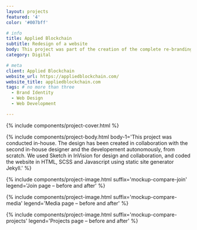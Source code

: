 ```yaml
---
layout: projects
featured: '4'
color: '#007bff'

# info
title: Applied Blockchain
subtitle: Redesign of a website
body: This project was part of the creation of the complete re-branding of Applied Blockchain, a blockchain consultancy and development startup. I was brought onboard, alongside another designer, to create from scratch what would become the company's brand identity. One of the biggest part of that job was to rebrand the website.
category: Digital

# meta
client: Applied Blockchain
website_url: https://appliedblockchain.com/
website_title: appliedblockchain.com
tags: # no more than three
  - Brand Identity
  - Web Design
  - Web Development

---
```


{% include components/project-cover.html %}

{% include components/project-body.html
  body-1='This project was conducted in-house. The design has been created in collaboration with the second in-house designer and the developement autonomously, from scratch. We used Sketch in InVision for design and collaboration, and coded the website in HTML, SCSS and Javascript using static site generator Jekyll.'
%}

{% include components/project-image.html 
  suffix='mockup-compare-join'
  legend='Join page – before and after'
%}

{% include components/project-image.html 
  suffix='mockup-compare-media'
  legend='Media page – before and after'
%}

{% include components/project-image.html 
  suffix='mockup-compare-projects'
  legend='Projects page – before and after'
%}
